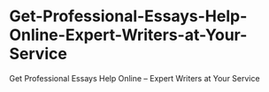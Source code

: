 # Get-Professional-Essays-Help-Online-Expert-Writers-at-Your-Service
Get Professional Essays Help Online – Expert Writers at Your Service
